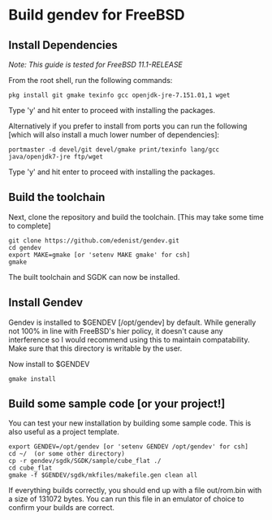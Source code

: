 # Build **gendev** for FreeBSD

## Install Dependencies

*Note: This guide is tested for FreeBSD 11.1-RELEASE*

From the root shell, run the following commands:

    pkg install git gmake texinfo gcc openjdk-jre-7.151.01,1 wget

Type 'y' and hit enter to proceed with installing the packages.

Alternatively if you prefer to install from ports you can run the following [which will also install a much lower number of dependencies]:

    portmaster -d devel/git devel/gmake print/texinfo lang/gcc java/openjdk7-jre ftp/wget

Type 'y' and hit enter to proceed with installing the packages.

## Build the toolchain

Next, clone the repository and build the toolchain. [This may take some time to complete]

    git clone https://github.com/edenist/gendev.git
    cd gendev
    export MAKE=gmake [or 'setenv MAKE gmake' for csh]
    gmake

The built toolchain and SGDK can now be installed.

## Install Gendev

Gendev is installed to $GENDEV [/opt/gendev] by default. While generally not 100% in line with FreeBSD's hier policy, it doesn't cause any interference so I would recommend using this to maintain compatability.
Make sure that this directory is writable by the user.

Now install to $GENDEV

    gmake install

## Build some sample code [or your project!]

You can test your new installation by building some sample code. This is also useful as a project template.

    export GENDEV=/opt/gendev [or 'setenv GENDEV /opt/gendev' for csh]
    cd ~/  (or some other directory)
    cp -r gendev/sgdk/SGDK/sample/cube_flat ./
    cd cube_flat
    gmake -f $GENDEV/sgdk/mkfiles/makefile.gen clean all

If everything builds correctly, you should end up with a file out/rom.bin with a size of 131072 bytes. You can run this file in an emulator of choice to confirm your builds are correct. 
